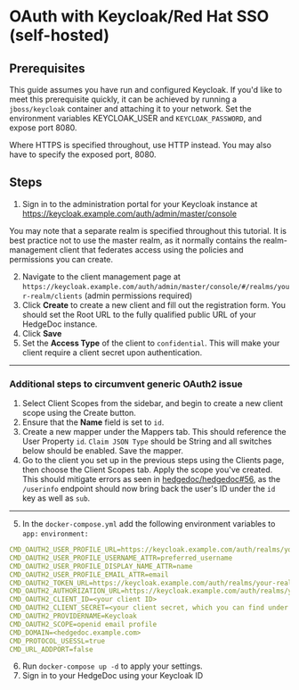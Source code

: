 # OAuth with Keycloak/Red Hat SSO (self-hosted)

## Prerequisites

This guide assumes you have run and configured Keycloak. If you'd like to meet this prerequisite quickly, it can be achieved by running a `jboss/keycloak` container and attaching it to your network. Set the environment variables KEYCLOAK_USER and `KEYCLOAK_PASSWORD`, and expose port 8080.

Where HTTPS is specified throughout, use HTTP instead. You may also have to specify the exposed port, 8080.

## Steps

1. Sign in to the administration portal for your Keycloak instance at <https://keycloak.example.com/auth/admin/master/console>

You may note that a separate realm is specified throughout this tutorial. It is best practice not to use the master realm, as it normally contains the realm-management client that federates access using the policies and permissions you can create.

2. Navigate to the client management page at `https://keycloak.example.com/auth/admin/master/console/#/realms/your-realm/clients` (admin permissions required)
3. Click **Create** to create a new client and fill out the registration form. You should set the Root URL to the fully qualified public URL of your HedgeDoc instance.
4. Click **Save**
5. Set the **Access Type** of the client to `confidential`. This will make your client require a client secret upon authentication.

---

### Additional steps to circumvent generic OAuth2 issue

1. Select Client Scopes from the sidebar, and begin to create a new client scope using the Create button.
2. Ensure that the **Name** field is set to `id`.
3. Create a new mapper under the Mappers tab. This should reference the User Property `id`. `Claim JSON Type` should be String and all switches below should be enabled. Save the mapper.
4. Go to the client you set up in the previous steps using the Clients page, then choose the Client Scopes tab. Apply the scope you've created. This should mitigate errors as seen in [hedgedoc/hedgedoc#56](https://github.com/hedgedoc/hedgedoc/issues/56), as the `/userinfo` endpoint should now bring back the user's ID under the `id` key as well as `sub`.

---

5. In the `docker-compose.yml` add the following environment variables to `app:` `environment:`

```yaml
CMD_OAUTH2_USER_PROFILE_URL=https://keycloak.example.com/auth/realms/your-realm/protocol/openid-connect/userinfo
CMD_OAUTH2_USER_PROFILE_USERNAME_ATTR=preferred_username
CMD_OAUTH2_USER_PROFILE_DISPLAY_NAME_ATTR=name
CMD_OAUTH2_USER_PROFILE_EMAIL_ATTR=email
CMD_OAUTH2_TOKEN_URL=https://keycloak.example.com/auth/realms/your-realm/protocol/openid-connect/token
CMD_OAUTH2_AUTHORIZATION_URL=https://keycloak.example.com/auth/realms/your-realm/protocol/openid-connect/auth
CMD_OAUTH2_CLIENT_ID=<your client ID>
CMD_OAUTH2_CLIENT_SECRET=<your client secret, which you can find under the Credentials tab for your client>
CMD_OAUTH2_PROVIDERNAME=Keycloak
CMD_OAUTH2_SCOPE=openid email profile
CMD_DOMAIN=<hedgedoc.example.com>
CMD_PROTOCOL_USESSL=true 
CMD_URL_ADDPORT=false
```

6. Run `docker-compose up -d` to apply your settings.
7. Sign in to your HedgeDoc using your Keycloak ID
